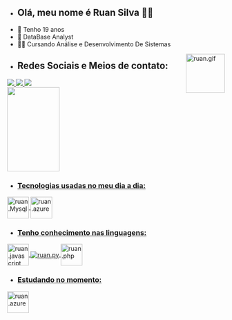 - ## Olá, meu nome é Ruan Silva 👨‍💻 
- 📆 Tenho 19 anos
- 💼 DataBase Analyst
- 👨‍🎓 Cursando Análise e Desenvolvimento De Sistemas
<img align="right" alt="ruan.gif" height="90" width="90" src="https://cdn.discordapp.com/attachments/1108661950222712835/1108668242500800522/20230518_051031.gif">

- ## Redes Sociais e Meios de contato:
<div>
<a href="https://instagram.com/ruan.code" target="_blank"><img src="https://img.shields.io/badge/Instagram-0D1117?style=for-the-badge&logo=instagram&logoColor=E4405F">
<a href="https://discord.com/users/666523619551215648" target="_blank"><img src="https://img.shields.io/badge/discord-0D1117?style=for-the-badge&logo=discord&logoColor=7289DA">
<a href="ruuansilvaa007@gmail.com" target="_blank"><img src="https://img.shields.io/badge/Gmail-0D1117?style=for-the-badge&logo=gmail&logoColor=D14836">
</div>
<div>
<a href="htpps://github.com/ruansilvacode">
<img width="49%" height="195px" src="https://github-readme-stats.vercel.app/api?username=ruansilvacode&amp;show_icons=true&amp;count_private=true&amp;hide_border=true&amp;title_color=006f4c&amp;icon_color=006f4c&amp;text_color=c9d1d9&amp;bg_color=0d1117" style="max-width: 100%;">
</div>
 
- ### Tecnologias usadas no meu dia a dia:
<div style="display: inline_block">
<img align="center" alt="ruan.Mysql" <img src="https://cdn.jsdelivr.net/gh/devicons/devicon@latest/icons/mysql/mysql-original-wordmark.svg" width="50">
<img align="center" alt="ruan.azure" <img src="https://cdn.jsdelivr.net/gh/devicons/devicon@latest/icons/azuresqldatabase/azuresqldatabase-original.svg" width="50"
 </div>
 
- ### Tenho conhecimento nas linguagens:
<div style="display inline_block">
<img align="center" alt="ruan.javascript" <img src="https://cdn.jsdelivr.net/gh/devicons/devicon@latest/icons/javascript/javascript-original.svg" width="50">
<img align="center" alt="ruan.py" src="https://img.shields.io/badge/Python-0D1117?style=for-the-badge&logo=python&logoColor=F7DF1E">
<img align="center" alt="ruan.php" <img src="https://cdn.jsdelivr.net/gh/devicons/devicon@latest/icons/php/php-original.svg" width="50">

</div>
 
- ### Estudando no momento:
<div style="display: inline_block">
<img align="center" alt="ruan.azure" <img src="https://cdn.jsdelivr.net/gh/devicons/devicon@latest/icons/azuresqldatabase/azuresqldatabase-original.svg" width="50">

</div>

 ##
